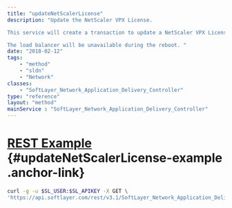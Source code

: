 ```yaml
---
title: "updateNetScalerLicense"
description: "Update the NetScaler VPX License. 

This service will create a transaction to update a NetScaler VPX License.  After the license is updated the load balancer will reboot in order to apply the newly issued license 

The load balancer will be unavailable during the reboot. "
date: "2018-02-12"
tags:
    - "method"
    - "sldn"
    - "Network"
classes:
    - "SoftLayer_Network_Application_Delivery_Controller"
type: "reference"
layout: "method"
mainService : "SoftLayer_Network_Application_Delivery_Controller"
---
```


# [REST Example](#updateNetScalerLicense-example) <a href="/article/rest/"><i class="fas fa-question"></i></a> {#updateNetScalerLicense-example .anchor-link} 
```bash
curl -g -u $SL_USER:$SL_APIKEY -X GET \
'https://api.softlayer.com/rest/v3.1/SoftLayer_Network_Application_Delivery_Controller/{SoftLayer_Network_Application_Delivery_ControllerID}/updateNetScalerLicense'
```
